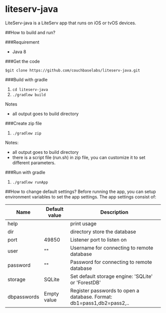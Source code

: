 # liteserv-java
LiteServ-java is a LiteServ app that runs on iOS or tvOS devices.

##How to build and run?

###Requirement
- Java 8

###Get the code
 ```
 $git clone https://github.com/couchbaselabs/liteserv-java.git
 ```
 
###Build with gradle
1. `cd liteserv-java`
2. `./gradlew build`

Notes
- all output goes to build directory

###Create zip file
1. `./gradlew zip`

Notes:
- all output goes to build directory
- there is a script file (run.sh) in zip file, you can customize it to set different parameters.

###Run with gradle
1. `./gradlew runApp`

##How to change default settings?
Before running the app, you can setup environment variables to set the app settings. The app settings consist of:

Name       | Default value| Description|
-----------|--------------|------------|
help       |              | print usage
dir        |<application dir> | directory store the database
port       |49850         |Listener port to listen on
user       |"" | Username for connecting to remote database
password   |"" | Password for connecting to remote database
storage    |SQLite        |Set default storage engine: 'SQLite' or 'ForestDB'
dbpasswords|Empty value   |Register passwords to open a database. Format: db1=pass1,db2=pass2,..


